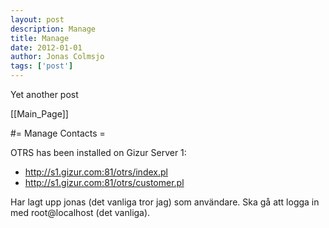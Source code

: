```yaml
---
layout: post
description: Manage
title: Manage
date: 2012-01-01
author: Jonas Colmsjo
tags: ['post']
---
```


Yet another post





[[Main_Page]]

#= Manage Contacts =

OTRS has been installed on Gizur Server 1:

* http://s1.gizur.com:81/otrs/index.pl
* http://s1.gizur.com:81/otrs/customer.pl


Har lagt upp jonas (det vanliga tror jag) som användare. Ska gå att logga in med root@localhost (det vanliga).
